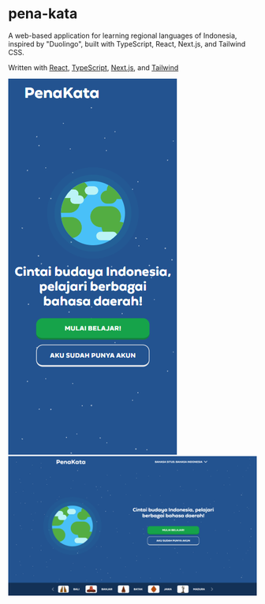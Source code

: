 # pena-kata

A web-based application for learning regional languages of Indonesia, inspired by "Duolingo", built with TypeScript, React, Next.js, and Tailwind CSS.

Written with [React](https://react.dev/), [TypeScript](https://www.typescriptlang.org/), [Next.js](https://nextjs.org/), and [Tailwind](https://tailwindcss.com/)

<img src="./screenshots/screenshot-mobile.png" alt="Mobile screenshot" />
<img src="./screenshots/screenshot-desktop.png" alt="Desktop screenshot" />